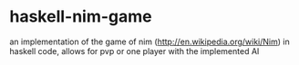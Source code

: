 haskell-nim-game
================

an implementation of the game of nim (http://en.wikipedia.org/wiki/Nim) in haskell code, allows for pvp or one player with the implemented AI
